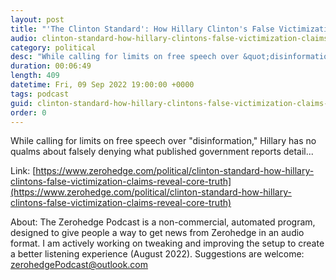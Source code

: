 ```yaml
---
layout: post
title: "'The Clinton Standard': How Hillary Clinton's False Victimization Claims Reveal A Core Truth"
audio: clinton-standard-how-hillary-clintons-false-victimization-claims-reveal-core-truth-0
category: political
desc: "While calling for limits on free speech over &quot;disinformation,&quot; Hillary has no qualms about falsely denying what published government reports detail..."
duration: 00:06:49
length: 409
datetime: Fri, 09 Sep 2022 19:00:00 +0000
tags: podcast
guid: clinton-standard-how-hillary-clintons-false-victimization-claims-reveal-core-truth-0
order: 0
---
```

While calling for limits on free speech over &quot;disinformation,&quot; Hillary has no qualms about falsely denying what published government reports detail...

Link: [https://www.zerohedge.com/political/clinton-standard-how-hillary-clintons-false-victimization-claims-reveal-core-truth](https://www.zerohedge.com/political/clinton-standard-how-hillary-clintons-false-victimization-claims-reveal-core-truth)

About: The Zerohedge Podcast is a non-commercial, automated program, designed to give people a way to get news from Zerohedge in an audio format.  I am actively working on tweaking and improving the setup to create a better listening experience (August 2022).  Suggestions are welcome: [zerohedgePodcast@outlook.com](mailto:zerohedgePodcast@outlook.com)